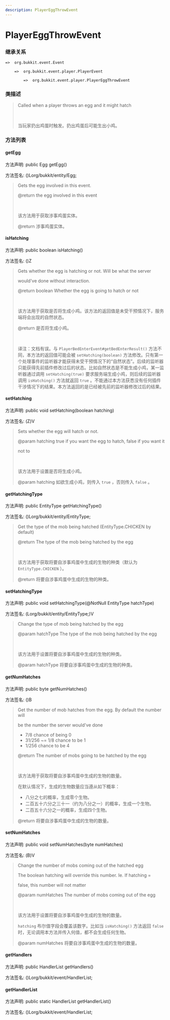 ```yaml
---
description: PlayerEggThrowEvent
---
```


# PlayerEggThrowEvent

### 继承关系

    =>  org.bukkit.event.Event

        =>  org.bukkit.event.player.PlayerEvent

            =>  org.bukkit.event.player.PlayerEggThrowEvent

### 类描述

> Called when a player throws an egg and it might hatch
> 
> <br>
> 
> 当玩家扔出鸡蛋时触发。扔出鸡蛋后可能生出小鸡。

### 方法列表

#### getEgg

方法声明: public Egg getEgg()

方法签名: ()Lorg/bukkit/entity/Egg;

> Gets the egg involved in this event.
> 
> @return the egg involved in this event
> 
> <br>
> 
> 该方法用于获取涉事鸡蛋实体。
> 
> @return 涉事鸡蛋实体。

#### isHatching

方法声明: public boolean isHatching()

方法签名: ()Z

> Gets whether the egg is hatching or not. Will be what the server
> 
> would've done without interaction.
> 
> @return boolean Whether the egg is going to hatch or not
> 
> <br>
> 
> 该方法用于获取是否将生成小鸡。该方法的返回值是未受干预情况下，服务端将会出现的自然状态。
> 
> @return 是否将生成小鸡。
> 
> <br>
> 
> 译注：文档有误。与 `PlayerBedEnterEvent#getBedEnterResult()` 方法不同，本方法的返回值可能会被 `setHatching(boolean)` 方法修改。只有第一个处理事件的监听器才能获得未受干预情况下的“自然状态”。后续的监听器只能获得先前插件修改过后的状态。比如自然状态是不能生成小鸡，某一监听器通过调用 `setHatching(true)` 要求服务端生成小鸡，则后续的监听器调用 `isHatching()` 方法就返回 `true` 。不能通过本方法获悉没有任何插件干涉情况下的结果。本方法返回的是已经被先前的监听器修改过后的结果。

#### setHatching

方法声明: public void setHatching(boolean hatching)

方法签名: (Z)V

> Sets whether the egg will hatch or not.
> 
> @param hatching true if you want the egg to hatch, false if you want it
> 
> not to
> 
> <br>
> 
> 该方法用于设置是否将生成小鸡。
> 
> @param hatching 如欲生成小鸡，则传入 `true` ，否则传入 `false` 。

#### getHatchingType

方法声明: public EntityType getHatchingType()

方法签名: ()Lorg/bukkit/entity/EntityType;

> Get the type of the mob being hatched (EntityType.CHICKEN by default)
> 
> @return The type of the mob being hatched by the egg
> 
> <br>
> 
> 该方法用于获取将要自涉事鸡蛋中生成的生物的种类（默认为 `EntityType.CHICKEN` ）。
> 
> @return 将要自涉事鸡蛋中生成的生物的种类。

#### setHatchingType

方法声明: public void setHatchingType(@NotNull EntityType hatchType)

方法签名: (Lorg/bukkit/entity/EntityType;)V

> Change the type of mob being hatched by the egg
> 
> @param hatchType The type of the mob being hatched by the egg
> 
> <br>
> 
> 该方法用于设置将要自涉事鸡蛋中生成的生物的种类。
> 
> @param hatchType 将要自涉事鸡蛋中生成的生物的种类。

#### getNumHatches

方法声明: public byte getNumHatches()

方法签名: ()B

> Get the number of mob hatches from the egg. By default the number will
> 
> be the number the server would've done
> 
> <ul>
> 
> <li>7/8 chance of being 0
> 
> <li>31/256 ~= 1/8 chance to be 1
> 
> <li>1/256 chance to be 4
> 
> </ul>
> 
> @return The number of mobs going to be hatched by the egg
> 
> <br>
> 
> 该方法用于获取将要自涉事鸡蛋中生成的生物的数量。
> 
> 在默认情况下，生成的生物数量应当遵从如下概率：
> 
> <ul>
> 
> <li>八分之七的概率，生成零个生物。
> 
> <li>二百五十六分之三十一（约为八分之一）的概率，生成一个生物。
> 
> <li>二百五十六分之一的概率，生成四个生物。
> 
> </ul>
> 
> @return 将要自涉事鸡蛋中生成的生物的数量。

#### setNumHatches

方法声明: public void setNumHatches(byte numHatches)

方法签名: (B)V

> Change the number of mobs coming out of the hatched egg
> 
> The boolean hatching will override this number. Ie. If hatching =
> 
> false, this number will not matter
> 
> @param numHatches The number of mobs coming out of the egg
> 
> <br>
> 
> 该方法用于设置将要自涉事鸡蛋中生成的生物的数量。
> 
> `hatching` 布尔值字段会覆盖该数字。比如当 `isHatching()` 方法返回 `false` 时，无论调用本方法并传入何值，都不会生成任何生物。
> 
> @param numHatches 将要自涉事鸡蛋中生成的生物的数量。

#### getHandlers

方法声明: public HandlerList getHandlers()

方法签名: ()Lorg/bukkit/event/HandlerList;

#### getHandlerList

方法声明: public static HandlerList getHandlerList()

方法签名: ()Lorg/bukkit/event/HandlerList;